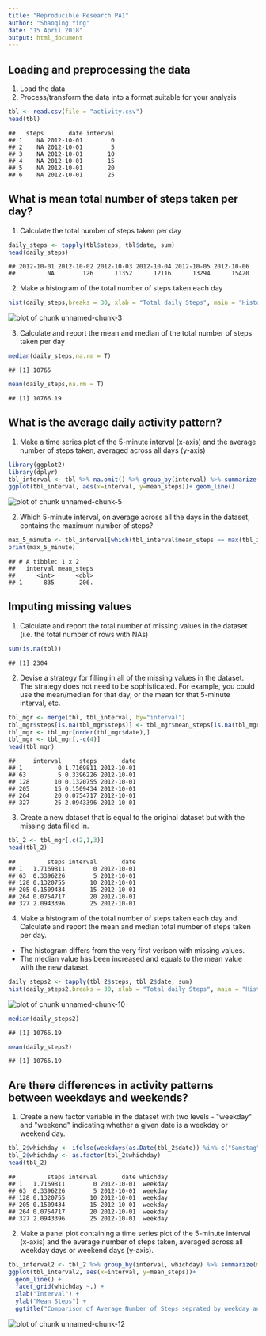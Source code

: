 ```yaml
---
title: "Reproducible Research PA1"
author: "Shaoqing Ying"
date: "15 April 2018"
output: html_document
---
```




## Loading and preprocessing the data
1. Load the data
2. Process/transform the data into a format suitable for your analysis

```r
tbl <- read.csv(file = "activity.csv")
head(tbl)
```

```
##   steps       date interval
## 1    NA 2012-10-01        0
## 2    NA 2012-10-01        5
## 3    NA 2012-10-01       10
## 4    NA 2012-10-01       15
## 5    NA 2012-10-01       20
## 6    NA 2012-10-01       25
```

## What is mean total number of steps taken per day?
1. Calculate the total number of steps taken per day

```r
daily_steps <- tapply(tbl$steps, tbl$date, sum)
head(daily_steps)
```

```
## 2012-10-01 2012-10-02 2012-10-03 2012-10-04 2012-10-05 2012-10-06 
##         NA        126      11352      12116      13294      15420
```

2. Make a histogram of the total number of steps taken each day

```r
hist(daily_steps,breaks = 30, xlab = "Total daily Steps", main = "Histogram of Total Steps by day")
```

![plot of chunk unnamed-chunk-3](figure/unnamed-chunk-3-1.png)

3. Calculate and report the mean and median of the total number of steps taken per day

```r
median(daily_steps,na.rm = T)
```

```
## [1] 10765
```

```r
mean(daily_steps,na.rm = T)
```

```
## [1] 10766.19
```

## What is the average daily activity pattern?
1. Make a time series plot of the 5-minute interval (x-axis) and the average number of steps taken, averaged across all days (y-axis)

```r
library(ggplot2)
library(dplyr)
tbl_interval <- tbl %>% na.omit() %>% group_by(interval) %>% summarize(mean_steps= mean(steps)) 
ggplot(tbl_interval, aes(x=interval, y=mean_steps))+ geom_line()
```

![plot of chunk unnamed-chunk-5](figure/unnamed-chunk-5-1.png)

2. Which 5-minute interval, on average across all the days in the dataset, contains the maximum number of steps?

```r
max_5_minute <- tbl_interval[which(tbl_interval$mean_steps == max(tbl_interval$mean_steps)),]
print(max_5_minute)
```

```
## # A tibble: 1 x 2
##   interval mean_steps
##      <int>      <dbl>
## 1      835       206.
```

## Imputing missing values
1. Calculate and report the total number of missing values in the dataset (i.e. the total number of rows with NAs)

```r
sum(is.na(tbl))
```

```
## [1] 2304
```

2. Devise a strategy for filling in all of the missing values in the dataset. The strategy does not need to be sophisticated. For example, you could use the mean/median for that day, or the mean for that 5-minute interval, etc.

```r
tbl_mgr <- merge(tbl, tbl_interval, by="interval")
tbl_mgr$steps[is.na(tbl_mgr$steps)] <- tbl_mgr$mean_steps[is.na(tbl_mgr$steps)]
tbl_mgr <- tbl_mgr[order(tbl_mgr$date),]
tbl_mgr <- tbl_mgr[,-c(4)]
head(tbl_mgr)
```

```
##     interval     steps       date
## 1          0 1.7169811 2012-10-01
## 63         5 0.3396226 2012-10-01
## 128       10 0.1320755 2012-10-01
## 205       15 0.1509434 2012-10-01
## 264       20 0.0754717 2012-10-01
## 327       25 2.0943396 2012-10-01
```

3. Create a new dataset that is equal to the original dataset but with the missing data filled in.

```r
tbl_2 <- tbl_mgr[,c(2,1,3)]
head(tbl_2)
```

```
##         steps interval       date
## 1   1.7169811        0 2012-10-01
## 63  0.3396226        5 2012-10-01
## 128 0.1320755       10 2012-10-01
## 205 0.1509434       15 2012-10-01
## 264 0.0754717       20 2012-10-01
## 327 2.0943396       25 2012-10-01
```

4. Make a histogram of the total number of steps taken each day and Calculate and report the mean and median total number of steps taken per day. 
* The histogram differs from the very first verison with missing values. 
* The median value has been increased and equals to the mean value with the new dataset.

```r
daily_steps2 <- tapply(tbl_2$steps, tbl_2$date, sum)
hist(daily_steps2,breaks = 30, xlab = "Total daily Steps", main = "Histogram of Total Steps by day with new dataset ")
```

![plot of chunk unnamed-chunk-10](figure/unnamed-chunk-10-1.png)

```r
median(daily_steps2)
```

```
## [1] 10766.19
```

```r
mean(daily_steps2)
```

```
## [1] 10766.19
```

## Are there differences in activity patterns between weekdays and weekends?
1. Create a new factor variable in the dataset with two levels - "weekday" and "weekend" indicating whether a given date is a weekday or weekend day.

```r
tbl_2$whichday <- ifelse(weekdays(as.Date(tbl_2$date)) %in% c("Samstag", "Sonntag"), "weekend", "weekday")
tbl_2$whichday <- as.factor(tbl_2$whichday)
head(tbl_2)
```

```
##         steps interval       date whichday
## 1   1.7169811        0 2012-10-01  weekday
## 63  0.3396226        5 2012-10-01  weekday
## 128 0.1320755       10 2012-10-01  weekday
## 205 0.1509434       15 2012-10-01  weekday
## 264 0.0754717       20 2012-10-01  weekday
## 327 2.0943396       25 2012-10-01  weekday
```

2. Make a panel plot containing a time series plot of the 5-minute interval (x-axis) and the average number of steps taken, averaged across all weekday days or weekend days (y-axis). 

```r
tbl_interval2 <- tbl_2 %>% group_by(interval, whichday) %>% summarize(mean_steps= mean(steps)) 
ggplot(tbl_interval2, aes(x=interval, y=mean_steps))+ 
  geom_line() +
  facet_grid(whichday ~.) +
  xlab("Interval") + 
  ylab("Mean Steps") +
  ggtitle("Comparison of Average Number of Steps seprated by weekday and weekend")
```

![plot of chunk unnamed-chunk-12](figure/unnamed-chunk-12-1.png)









